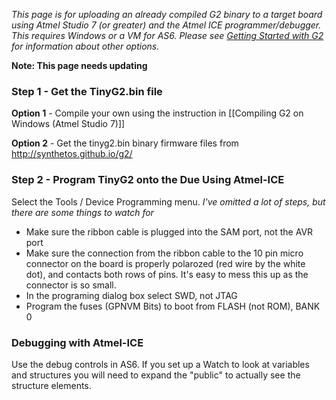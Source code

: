_This page is for uploading an already compiled G2 binary to a target board using Atmel Studio 7 (or greater) and the Atmel ICE programmer/debugger. This requires Windows or a VM for AS6. Please see [Getting Started with G2](Getting-Started-with-G2) for information about other options._

**Note: This page needs updating**

### Step 1 - Get the TinyG2.bin file

**Option 1** - Compile your own using the instruction in [[Compiling G2 on Windows (Atmel Studio 7)]]

**Option 2** - Get the tinyg2.bin binary firmware files from http://synthetos.github.io/g2/

### Step 2 - Program TinyG2 onto the Due Using Atmel-ICE
Select the Tools / Device Programming menu.
_I've omitted a lot of steps, but there are some things to watch for_
* Make sure the ribbon cable is plugged into the SAM port, not the AVR port
* Make sure the connection from the ribbon cable to the 10 pin micro connector on the board is properly polarozed (red wire by the white dot), and contacts both rows of pins. It's easy to mess this up as the connector is so small.
* In the programing dialog box select SWD, not JTAG
* Program the fuses (GPNVM Bits) to boot from FLASH (not ROM), BANK 0

### Debugging with Atmel-ICE
Use the debug controls in AS6. If you set up a Watch to look at variables and structures you will need to expand the "public" to actually see the structure elements.

